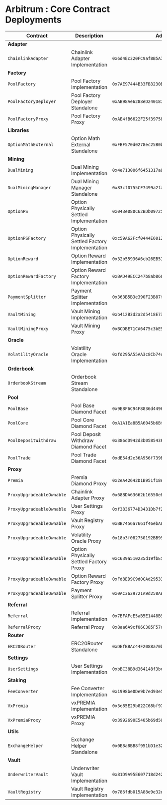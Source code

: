 # Arbitrum : Core Contract Deployments

| Contract                  | Description                                      | Address                                      |                                                                              |                                                                                                                                                              |
| ------------------------- | ------------------------------------------------ | -------------------------------------------- | ---------------------------------------------------------------------------- | ------------------------------------------------------------------------------------------------------------------------------------------------------------ |
| **Adapter**               |                                                  |                                              |                                                                              |                                                                                                                                                              |
| `ChainlinkAdapter`        | Chainlink Adapter Implementation                 | `0x6d4Ec320FC9af8B5A7C8a9935dF9c6c8996546bb` | [🔗](https://arbiscan.io/address/0x6d4Ec320FC9af8B5A7C8a9935dF9c6c8996546bb) | [📁](https://github.com/Premian-Labs/v3-contracts/blob/fe96af7bd45eaad80ba5c14ed71a5f1cc3943d4b/contracts/adapter/chainlink/ChainlinkAdapter.sol)            |
| **Factory**               |                                                  |                                              |                                                                              |                                                                                                                                                              |
| `PoolFactory`             | Pool Factory Implementation                      | `0x7AE97444B33FB3230B8eD00E76CCCf8B69969bEF` | [🔗](https://arbiscan.io/address/0x7AE97444B33FB3230B8eD00E76CCCf8B69969bEF) | [📁](https://github.com/Premian-Labs/v3-contracts/blob/29f4e0b316b2b43ef92bff5c2b6fd347856f82ff/contracts/factory/PoolFactory.sol)                           |
| `PoolFactoryDeployer`     | Pool Factory Deployer Standalone                 | `0xAB98Ae6288eD240187207C09C1d728575Dd71543` | [🔗](https://arbiscan.io/address/0xAB98Ae6288eD240187207C09C1d728575Dd71543) | [📁](https://github.com/Premian-Labs/v3-contracts/blob/fe96af7bd45eaad80ba5c14ed71a5f1cc3943d4b/contracts/factory/PoolFactoryDeployer.sol)                   |
| `PoolFactoryProxy`        | Pool Factory Proxy                               | `0xAE4fB6622F25f397587F11638dA8CE88C27b5645` | [🔗](https://arbiscan.io/address/0xAE4fB6622F25f397587F11638dA8CE88C27b5645) | [📁](https://github.com/Premian-Labs/v3-contracts/blob/fe96af7bd45eaad80ba5c14ed71a5f1cc3943d4b/contracts/factory/PoolFactoryProxy.sol)                      |
| **Libraries**             |                                                  |                                              |                                                                              |                                                                                                                                                              |
| `OptionMathExternal`      | Option Math External Standalone                  | `0xFBF570d0278ec25B0bd406907fA848C5B9E78209` | [🔗](https://arbiscan.io/address/0xFBF570d0278ec25B0bd406907fA848C5B9E78209) | [📁](https://github.com/Premian-Labs/v3-contracts/blob/f6b421e9f63b5e8793722f7bbd15e247447499d8/contracts/libraries/OptionMathExternal.sol)                  |
| **Mining**                |                                                  |                                              |                                                                              |                                                                                                                                                              |
| `DualMining`              | Dual Mining Implementation                       | `0x4e713006f6451317a894bD9Fbf4f3C813Ee8F054` | [🔗](https://arbiscan.io/address/0x4e713006f6451317a894bD9Fbf4f3C813Ee8F054) | [📁](https://github.com/Premian-Labs/v3-contracts/blob/97f879558ef375da8716795c7b47280f81058882/contracts/mining/dualMining/DualMining.sol)                  |
| `DualMiningManager`       | Dual Mining Manager Standalone                   | `0x83cf0755CF7499a2fa9ada5F2F94296523b84434` | [🔗](https://arbiscan.io/address/0x83cf0755CF7499a2fa9ada5F2F94296523b84434) | [📁](https://github.com/Premian-Labs/v3-contracts/blob/97f879558ef375da8716795c7b47280f81058882/contracts/mining/dualMining/DualMiningManager.sol)           |
| `OptionPS`                | Option Physically Settled Implementation         | `0x043e080C62BDb09725996bb13faD88E2DB87FC76` | [🔗](https://arbiscan.io/address/0x043e080C62BDb09725996bb13faD88E2DB87FC76) | [📁](https://github.com/Premian-Labs/v3-contracts/blob/d9387af731cc69ed8913fb247e13d17432b1fc51/contracts/mining/optionPS/OptionPS.sol)                      |
| `OptionPSFactory`         | Option Physically Settled Factory Implementation | `0xc59A62Fcf0444E601269Be8cFabc65a7555Cc080` | [🔗](https://arbiscan.io/address/0xc59A62Fcf0444E601269Be8cFabc65a7555Cc080) | [📁](https://github.com/Premian-Labs/v3-contracts/blob/e59139969935d8c6403573f55d97c564b84d8aa8/contracts/mining/optionPS/OptionPSFactory.sol)               |
| `OptionReward`            | Option Reward Implementation                     | `0x32b55936A6cb26EB51b5016c99D1236aFCaC4091` | [🔗](https://arbiscan.io/address/0x32b55936A6cb26EB51b5016c99D1236aFCaC4091) | [📁](https://github.com/Premian-Labs/v3-contracts/blob/d9387af731cc69ed8913fb247e13d17432b1fc51/contracts/mining/optionReward/OptionReward.sol)              |
| `OptionRewardFactory`     | Option Reward Factory Implementation             | `0xBAD49ECC247b8ab8661D6bb5a877A56fB1f1b0bE` | [🔗](https://arbiscan.io/address/0xBAD49ECC247b8ab8661D6bb5a877A56fB1f1b0bE) | [📁](https://github.com/Premian-Labs/v3-contracts/blob/95bbe40586f23661b9efdac05480bf81c534915a/contracts/mining/optionReward/OptionRewardFactory.sol)       |
| `PaymentSplitter`         | Payment Splitter Implementation                  | `0x363B5B3e390F23B87fa5E90B431bC64Ca0E3eAAc` | [🔗](https://arbiscan.io/address/0x363B5B3e390F23B87fa5E90B431bC64Ca0E3eAAc) | [📁](https://github.com/Premian-Labs/v3-contracts/blob/e59139969935d8c6403573f55d97c564b84d8aa8/contracts/mining/PaymentSplitter.sol)                        |
| `VaultMining`             | Vault Mining Implementation                      | `0xb412B3d2a2d5418E732069fEb369da5Bfc81bb7C` | [🔗](https://arbiscan.io/address/0xb412B3d2a2d5418E732069fEb369da5Bfc81bb7C) | [📁](https://github.com/Premian-Labs/v3-contracts/blob/dd2fa3e28e2bb38bce220547933a1a42ac95f44d/contracts/mining/vaultMining/VaultMining.sol)                |
| `VaultMiningProxy`        | Vault Mining Proxy                               | `0xBCDBE71CA6475c3bE9f05E75bbDff7C3979Fdc52` | [🔗](https://arbiscan.io/address/0xBCDBE71CA6475c3bE9f05E75bbDff7C3979Fdc52) | [📁](https://github.com/Premian-Labs/v3-contracts/blob/fe96af7bd45eaad80ba5c14ed71a5f1cc3943d4b/contracts/mining/vaultMining/VaultMiningProxy.sol)           |
| **Oracle**                |                                                  |                                              |                                                                              |                                                                                                                                                              |
| `VolatilityOracle`        | Volatility Oracle Implementation                 | `0xfd295A55AA3c8Cb74cAda46029225FD758E1Ff98` | [🔗](https://arbiscan.io/address/0xfd295A55AA3c8Cb74cAda46029225FD758E1Ff98) | [📁](https://github.com/Premian-Labs/v3-contracts/blob/fe96af7bd45eaad80ba5c14ed71a5f1cc3943d4b/contracts/oracle/VolatilityOracle.sol)                       |
| **Orderbook**             |                                                  |                                              |                                                                              |                                                                                                                                                              |
| `OrderbookStream`         | Orderbook Stream Standalone                      |                                              |                                                                              |                                                                                                                                                              |
| **Pool**                  |                                                  |                                              |                                                                              |                                                                                                                                                              |
| `PoolBase`                | Pool Base Diamond Facet                          | `0x9E8F6C94F8836d449638dA1C9DD342bC92064a53` | [🔗](https://arbiscan.io/address/0x9E8F6C94F8836d449638dA1C9DD342bC92064a53) | [📁](https://github.com/Premian-Labs/v3-contracts/blob/5d739e586cdf86ef5f7fc71d52ede5b690ef7b9e/contracts/pool/PoolBase.sol)                                 |
| `PoolCore`                | Pool Core Diamond Facet                          | `0xA1A1Ea8B5A6045b6BfA51afB9b1c8c44f3F296bc` | [🔗](https://arbiscan.io/address/0xA1A1Ea8B5A6045b6BfA51afB9b1c8c44f3F296bc) | [📁](https://github.com/Premian-Labs/v3-contracts/blob/5d739e586cdf86ef5f7fc71d52ede5b690ef7b9e/contracts/pool/PoolCore.sol)                                 |
| `PoolDepositWithdraw`     | Pool Deposit Withdraw Diamond Facet              | `0x386dD942d3b058543F0Dfa19034A0284A49Ba5FD` | [🔗](https://arbiscan.io/address/0x386dD942d3b058543F0Dfa19034A0284A49Ba5FD) | [📁](https://github.com/Premian-Labs/v3-contracts/blob/5d739e586cdf86ef5f7fc71d52ede5b690ef7b9e/contracts/pool/PoolDepositWithdraw.sol)                      |
| `PoolTrade`               | Pool Trade Diamond Facet                         | `0xdE54d2e36A956f739BBb6D59bDBc6b12A0FCCEEB` | [🔗](https://arbiscan.io/address/0xdE54d2e36A956f739BBb6D59bDBc6b12A0FCCEEB) | [📁](https://github.com/Premian-Labs/v3-contracts/blob/5d739e586cdf86ef5f7fc71d52ede5b690ef7b9e/contracts/pool/PoolTrade.sol)                                |
| **Proxy**                 |                                                  |                                              |                                                                              |                                                                                                                                                              |
| `Premia`                  | Premia Diamond Proxy                             | `0x2eA42642D1B951f18eA7FbCE495Bea9E517b198F` | [🔗](https://arbiscan.io/address/0x2eA42642D1B951f18eA7FbCE495Bea9E517b198F) | [📁](https://github.com/Premian-Labs/v3-contracts/blob/fe96af7bd45eaad80ba5c14ed71a5f1cc3943d4b/contracts/proxy/Premia.sol)                                  |
| `ProxyUpgradeableOwnable` | Chainlink Adapter Proxy                          | `0x68BDA63662b16550e86Ad16160625eb293AC3d5F` | [🔗](https://arbiscan.io/address/0x68BDA63662b16550e86Ad16160625eb293AC3d5F) | [📁](https://github.com/Premian-Labs/v3-contracts/blob/fe96af7bd45eaad80ba5c14ed71a5f1cc3943d4b/contracts/proxy/ProxyUpgradeableOwnable.sol)                 |
| `ProxyUpgradeableOwnable` | User Settings Proxy                              | `0xf3836774D3431Db7f2ffdE85cb5Eed1A74F70B9C` | [🔗](https://arbiscan.io/address/0xf3836774D3431Db7f2ffdE85cb5Eed1A74F70B9C) | [📁](https://github.com/Premian-Labs/v3-contracts/blob/fe96af7bd45eaad80ba5c14ed71a5f1cc3943d4b/contracts/proxy/ProxyUpgradeableOwnable.sol)                 |
| `ProxyUpgradeableOwnable` | Vault Registry Proxy                             | `0xBB7456a7661f46ebA8C638cb8CC2Ac181f45F3b9` | [🔗](https://arbiscan.io/address/0xBB7456a7661f46ebA8C638cb8CC2Ac181f45F3b9) | [📁](https://github.com/Premian-Labs/v3-contracts/blob/fe96af7bd45eaad80ba5c14ed71a5f1cc3943d4b/contracts/proxy/ProxyUpgradeableOwnable.sol)                 |
| `ProxyUpgradeableOwnable` | Volatility Oracle Proxy                          | `0x18b3f082750192BB99DF6CFb09c796f41f7DF22F` | [🔗](https://arbiscan.io/address/0x18b3f082750192BB99DF6CFb09c796f41f7DF22F) | [📁](https://github.com/Premian-Labs/v3-contracts/blob/fe96af7bd45eaad80ba5c14ed71a5f1cc3943d4b/contracts/proxy/ProxyUpgradeableOwnable.sol)                 |
| `ProxyUpgradeableOwnable` | Option Physically Settled Factory Proxy          | `0xC639a510235d19fbE514aE00b3f226b30EF35ea8` | [🔗](https://arbiscan.io/address/0xC639a510235d19fbE514aE00b3f226b30EF35ea8) | [📁](https://github.com/Premian-Labs/v3-contracts/blob/e59139969935d8c6403573f55d97c564b84d8aa8/contracts/proxy/ProxyUpgradeableOwnable.sol)                 |
| `ProxyUpgradeableOwnable` | Option Reward Factory Proxy                      | `0xFd8ED9C9d0CAd29533C93041699206E0b4EF6D48` | [🔗](https://arbiscan.io/address/0xFd8ED9C9d0CAd29533C93041699206E0b4EF6D48) | [📁](https://github.com/Premian-Labs/v3-contracts/blob/e59139969935d8c6403573f55d97c564b84d8aa8/contracts/proxy/ProxyUpgradeableOwnable.sol)                 |
| `ProxyUpgradeableOwnable` | Payment Splitter Proxy                           | `0x0AC3639721A9d258AE5FC5708EBaE029d1fD49c6` | [🔗](https://arbiscan.io/address/0x0AC3639721A9d258AE5FC5708EBaE029d1fD49c6) | [📁](https://github.com/Premian-Labs/v3-contracts/blob/e59139969935d8c6403573f55d97c564b84d8aa8/contracts/proxy/ProxyUpgradeableOwnable.sol)                 |
| **Referral**              |                                                  |                                              |                                                                              |                                                                                                                                                              |
| `Referral`                | Referral Implementation                          | `0x7BFAFcE5aB5E1448B94BB88e60e93D9426467f54` | [🔗](https://arbiscan.io/address/0x7BFAFcE5aB5E1448B94BB88e60e93D9426467f54) | [📁](https://github.com/Premian-Labs/v3-contracts/blob/fe96af7bd45eaad80ba5c14ed71a5f1cc3943d4b/contracts/referral/Referral.sol)                             |
| `ReferralProxy`           | Referral Proxy                                   | `0x8aa6A9cf06C385F57c3e27B024885EFe32cB730B` | [🔗](https://arbiscan.io/address/0x8aa6A9cf06C385F57c3e27B024885EFe32cB730B) | [📁](https://github.com/Premian-Labs/v3-contracts/blob/fe96af7bd45eaad80ba5c14ed71a5f1cc3943d4b/contracts/referral/ReferralProxy.sol)                        |
| **Router**                |                                                  |                                              |                                                                              |                                                                                                                                                              |
| `ERC20Router`             | ERC20Router Standalone                           | `0xDEfBBAc44F2088a70b648E1231b2cA9683774c48` | [🔗](https://arbiscan.io/address/0xDEfBBAc44F2088a70b648E1231b2cA9683774c48) | [📁](https://github.com/Premian-Labs/v3-contracts/blob/fe96af7bd45eaad80ba5c14ed71a5f1cc3943d4b/contracts/router/ERC20Router.sol)                            |
| **Settings**              |                                                  |                                              |                                                                              |                                                                                                                                                              |
| `UserSettings`            | User Settings Implementation                     | `0xbBC38B9d364148f3bcd2844242560F8EB233DB64` | [🔗](https://arbiscan.io/address/0xbBC38B9d364148f3bcd2844242560F8EB233DB64) | [📁](https://github.com/Premian-Labs/v3-contracts/blob/fe96af7bd45eaad80ba5c14ed71a5f1cc3943d4b/contracts/settings/UserSettings.sol)                         |
| **Staking**               |                                                  |                                              |                                                                              |                                                                                                                                                              |
| `FeeConverter`            | Fee Converter Implementation                     | `0x1998be0De9b7ed93e5F8fA44c49E68912fCAe28B` | [🔗](https://arbiscan.io/address/0x1998be0De9b7ed93e5F8fA44c49E68912fCAe28B) | [📁](https://github.com/Premian-Labs/v3-contracts/blob/fe96af7bd45eaad80ba5c14ed71a5f1cc3943d4b/contracts/staking/FeeConverter.sol)                          |
| `VxPremia`                | vxPREMIA Implementation                          | `0x3e85E29b822C68bf97b3F5E91EC7C01fe0F4a5b7` | [🔗](https://arbiscan.io/address/0x3e85E29b822C68bf97b3F5E91EC7C01fe0F4a5b7) | [📁](https://github.com/Premian-Labs/v3-contracts/blob/c420e2847c59b6f32a359728aceec374020299f7/contracts/staking/VxPremia.sol)                              |
| `VxPremiaProxy`           | vxPREMIA Proxy                                   | `0x3992690E5405b69d50812470B0250c878bFA9322` | [🔗](https://arbiscan.io/address/0x3992690E5405b69d50812470B0250c878bFA9322) |                                                                                                                                                              |
| **Utils**                 |                                                  |                                              |                                                                              |                                                                                                                                                              |
| `ExchangeHelper`          | Exchange Helper Standalone                       | `0x0E8a8BB8f951bD1e3294a900b88A4ebf7180179A` | [🔗](https://arbiscan.io/address/0x0E8a8BB8f951bD1e3294a900b88A4ebf7180179A) | [📁](https://github.com/Premian-Labs/v3-contracts/blob/fe96af7bd45eaad80ba5c14ed71a5f1cc3943d4b/contracts/utils/ExchangeHelper.sol)                          |
| **Vault**                 |                                                  |                                              |                                                                              |                                                                                                                                                              |
| `UnderwriterVault`        | Underwriter Vault Implementation                 | `0x81D9A95E607718d2420cF1EE1A5A9Dc47ac48b2a` | [🔗](https://arbiscan.io/address/0x81D9A95E607718d2420cF1EE1A5A9Dc47ac48b2a) | [📁](https://github.com/Premian-Labs/v3-contracts/blob/f6b421e9f63b5e8793722f7bbd15e247447499d8/contracts/vault/strategies/underwriter/UnderwriterVault.sol) |
| `VaultRegistry`           | Vault Registry Implementation                    | `0x786fdb015A88e9e32e509fE223bd537102f45Bfb` | [🔗](https://arbiscan.io/address/0x786fdb015A88e9e32e509fE223bd537102f45Bfb) | [📁](https://github.com/Premian-Labs/v3-contracts/blob/29f4e0b316b2b43ef92bff5c2b6fd347856f82ff/contracts/vault/VaultRegistry.sol)                           |

